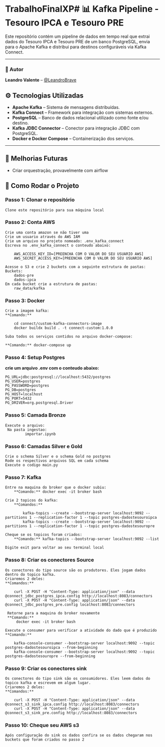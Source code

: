 # TrabalhoFinalXP# 📊 Kafka Pipeline - Tesouro IPCA e Tesouro PRE

Este repositório contém um pipeline de dados em tempo real que extrai dados do Tesouro IPCA e Tesouro PRE de um banco PostgreSQL, envia para o Apache Kafka e distribui para destinos configuráveis via Kafka Connect.

---

### 👤 Autor

**Leandro Valente** – [@LeandroBrave](https://github.com/LeandroBrave)


## ⚙️ Tecnologias Utilizadas

- **Apache Kafka** – Sistema de mensagens distribuídas.
- **Kafka Connect** – Framework para integração com sistemas externos.
- **PostgreSQL** – Banco de dados relacional utilizado como fonte e/ou destino.
- **Kafka JDBC Connector** – Conector para integração JDBC com PostgreSQL.
- **Docker e Docker Compose** – Containerização dos serviços.

---

## 🚧 Melhorias Futuras

- Criar orquestração, provavelmente com airflow


## 🚀 Como Rodar o Projeto

### Passo 1: Clonar o repositório

    Clone este repositório para sua máquina local

### Passo 2: Conta AWS

    Crie uma conta amazon se não tiver uma
    Crie um usuario através do AWS IAM
    Crie um arquivo no projeto nomeado: .env_kafka_connect
    Escreva no .env_kafka_connect o conteudo abaixo:
        
        AWS_ACCESS_KEY_ID=[PREENCHA COM O VALOR DO SEU USUARIO AWS]
        AWS_SECRET_ACCESS_KEY=[PREENCHA COM O VALOR DO SEU USUARIO AWS]

    Acesse o S3 e crie 2 buckets com a seguinte estrutura de pastas:
    Buckets:
        dados-pre
        dados-ipca
    Em cada bucket crie a estrutura de pastas:
        raw_data/kafka

### Passo 3: Docker
    Crie a imagem kafka:
    **Comando:**

        cd connect/custom-kafka-connectors-image
        docker buildx build . -t connect-custom:1.0.0

    Suba todos os serviços contidos no arquivo docker-compose:

    **Comando:** docker-compose up

### Passo 4: Setup Postgres

**crie um arquivo .env com o conteudo abaixo:**

    PG_URL=jdbc:postgresql://localhost:5432/postgres
    PG_USER=postgres
    PG_PASSWORD=postgres
    PG_DB=postgres
    PG_HOST=localhost
    PG_PORT=5432
    PG_DRIVER=org.postgresql.Driver

### Passo 5: Camada Bronze
    Execute o arquivo:
     Na pasta ingestao:
             importar.ipynb

### Passo 6: Camadas Silver e Gold
    Crie o schema Silver e o schema Gold no postgres
    Rode os respectivos arquivos SQL em cada schema
    Execute o codigo main.py

### Passo 7: Kafka
    Entre na maquina do broker que o docker subiu:
        **Comando:** docker exec -it broker bash
    
    Crie 2 topicos do kafka:
        **Comandos:** 
    
            kafka-topics --create --bootstrap-server localhost:9092 --partitions 1 --replication-factor 1 --topic postgres-dadostesouroipca
            kafka-topics --create --bootstrap-server localhost:9092 --partitions 1 --replication-factor 1 --topic postgres-dadostesouropre
    
    Cheque se os topicos foram criados:
        **Comando:** kafka-topics --bootstrap-server localhost:9092 --list
    
    Digite exit para voltar ao seu terminal local

### Passo 8: Criar os conectores Source
    Os conectores do tipo source são os produtores. Eles jogam dados dentro do topico kafka.
    Criaremos 2 deles:
    **Comandos:**

        curl -X POST -H "Content-Type: application/json" --data @connect_jdbc_postgres_ipca.config http://localhost:8083/connectors
        curl -X POST -H "Content-Type: application/json" --data @connect_jdbc_postgres_pre.config localhost:8083/connectors

     Retorne para a maquina do broker novamente
     **Comando:** 
         docker exec -it broker bash

    Execute o consumer para verificar a atividade do dado que é produzido
    **Comando:**

        kafka-console-consumer --bootstrap-server localhost:9092 --topic postgres-dadostesouroipca --from-beginning
        kafka-console-consumer --bootstrap-server localhost:9092 --topic postgres-dadostesouropre --from-beginning

### Passo 9: Criar os conectores sink
    Os conectores do tipo sink são os consumidores. Eles leem dados do topico kafka e escrevem em algum lugar.
    Criaremos 2 deles:
    **Comandos:**

        curl -X POST -H "Content-Type: application/json" --data @connect_s3_sink_ipca.config http://localhost:8083/connectors
        curl -X POST -H "Content-Type: application/json" --data @connect_s3_sink_pre.config http://localhost:8083/connectors

### Passo 10: Cheque seu AWS s3
    Após configuração do sink os dados confira se os dados chegaram nos buckets que foram criados no passo 2
